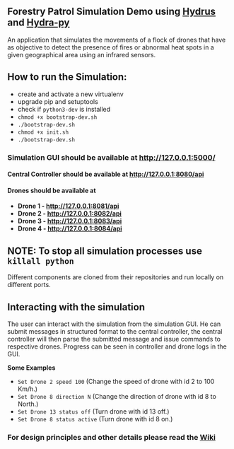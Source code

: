 ## Forestry Patrol Simulation Demo using [Hydrus](https://github.com/HTTP-APIs/hydrus/) and [Hydra-py](https://github.com/pchampin/hydra-py)
An application that simulates the movements of a flock of drones that have as objective to detect the presence of fires or abnormal heat spots in a given geographical area using an infrared sensors.


## How to run the Simulation:
* create and activate a new virtualenv
* upgrade pip and setuptools
* check if `python3-dev` is installed
* `chmod +x bootstrap-dev.sh`
* `./bootstrap-dev.sh`
* `chmod +x init.sh`
* `./bootstrap-dev.sh`

### Simulation GUI should be available at http://127.0.0.1:5000/

#### Central Controller should be available at http://127.0.0.1:8080/api
#### Drones should be available at 
- **Drone 1 - http://127.0.0.1:8081/api**
- **Drone 2 - http://127.0.0.1:8082/api** 
- **Drone 3 - http://127.0.0.1:8083/api**
- **Drone 4 - http://127.0.0.1:8084/api**  

## **NOTE**: To stop all simulation processes use `killall python`
Different components are cloned from their repositories and run locally on different ports.

## Interacting with the simulation
The user can interact with the simulation from the simulation GUI. He can submit messages in structured format to the central controller, the central controller will then parse the submitted message and issue commands to respective drones. Progress can be seen in controller and drone logs in the GUI.

**Some Examples**
- `Set Drone 2 speed 100` (Change the speed of drone with id 2 to 100 Km/h.)
- `Set Drone 8 direction N` (Change the direction of drone with id 8 to North.)
- `Set Drone 13 status off` (Turn drone with id 13 off.)
- `Set Drone 8 status active` (Turn drone with id 8 on.)

### For design principles and other details please read the [Wiki](https://github.com/HTTP-APIs/hydra-flock-demo/wiki)
